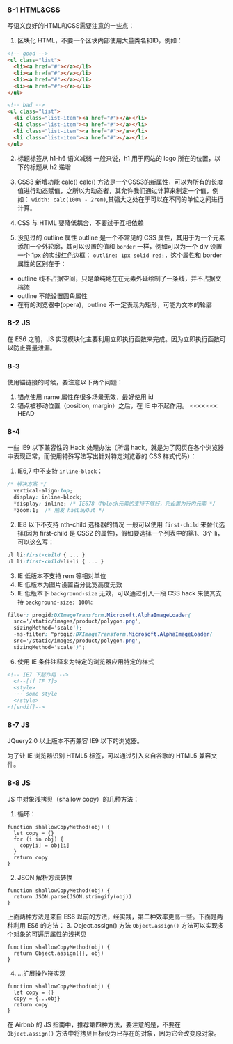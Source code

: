 ### 8-1 HTML&CSS
写语义良好的HTML和CSS需要注意的一些点：
1. 区块化 HTML，不要一个区块内部使用大量类名和ID，例如：

``` HTML
<!-- good -->
<ul class="list">
  <li><a href="#"></a></li>
  <li><a href="#"></a></li>
  <li><a href="#"></a></li>
  <li><a href="#"></a></li>
</ul>

<!-- bad -->
<ul class="list">
  <li class="list-item"><a href="#"></a></li>
  <li class="list-item"><a href="#"></a></li>
  <li class="list-item"><a href="#"></a></li>
  <li class="list-item"><a href="#"></a></li>
</ul>
```
2. 标题标签从 h1-h6 语义减弱
一般来说，h1 用于网站的 logo 所在的位置，以下的标题从 h2 递增

3. CSS3 新增功能 calc()
calc() 方法是一个CSS3的新属性，可以为所有的长度值进行动态赋值，之所以为动态者，其允许我们通过计算来制定一个值，例如：
`width: calc(100% - 2rem)`,其强大之处在于可以在不同的单位之间进行计算。

4. CSS 与 HTML 要降低耦合，不要过于互相依赖

5. 没见过的 outline 属性
outline 是一个不常见的 CSS 属性，其用于为一个元素添加一个外轮廓，其可以设置的值和 `border` 一样，例如可以为一个 div 设置一个 1px 的实线红色边框： `outline: 1px solid red;`，这个属性和 border 属性的区别在于：

- outline 线不占据空间，只是单纯地在在元素外延绘制了一条线，并不占据文档流
- outline 不能设置圆角属性
- 在有的浏览器中(opera)，outline 不一定表现为矩形，可能为文本的轮廓

### 8-2 JS
在 ES6 之前，JS 实现模块化主要利用立即执行函数来完成。因为立即执行函数可以防止变量泄漏。

### 8-3
使用锚链接的时候，要注意以下两个问题：
1. 锚点使用 name 属性在很多场景无效，最好使用 id
2. 锚点被移动位置（position, margin）之后，在 IE 中不起作用。
<<<<<<< HEAD

### 8-4
一些 IE9 以下兼容性的 Hack 处理办法（所谓 hack，就是为了网页在各个浏览器中表现正常，而使用特殊写法写出针对特定浏览器的 CSS 样式代码）：
1. IE6,7 中不支持 `inline-block`：

``` CSS
/* 解决方案 */
  vertical-align:top;
  display: inline-block;
  *display: inline; /* IE678 中block元素的支持不够好，先设置为行内元素 */
  *zoom:1;  /* 触发 hasLayOut */
```

2. IE8 以下不支持 nth-child 选择器的情况
一般可以使用 `first-child` 来替代选择(因为 first-child 是 CSS2 的属性)，假如要选择一个列表中的第1、3个 li，可以这么写：

``` CSS
ul li:first-child { ... }
ul li:first-child+li+li { ... }
```

3. IE 低版本不支持 rem 等相对单位
4. IE 低版本为图片设置百分比宽高度无效
5. IE 低版本下 `background-size` 无效，可以通过引入一段 CSS hack 来使其支持 `background-size: 100%`:

``` CSS
filter: progid:DXImageTransform.Microsoft.AlphaImageLoader(
  src='/static/images/product/polygon.png',
  sizingMethod='scale');
  -ms-filter: "progid:DXImageTransform.Microsoft.AlphaImageLoader(
  src='/static/images/product/polygon.png',
  sizingMethod='scale')";
```
6. 使用 IE 条件注释来为特定的浏览器应用特定的样式

``` HTML
<!-- IE7 下起作用 -->
  <!--[if IE 7]>
  <style>
  ··· some style
  </style>
<![endif]-->
```

### 8-7 JS
JQuery2.0 以上版本不再兼容 IE9 以下的浏览器。

为了让 IE 浏览器识别 HTML5 标签，可以通过引入来自谷歌的 HTML5 兼容文件。

### 8-8 JS
JS 中对象浅拷贝（shallow copy）的几种方法：
1. 循环：
``` JS
function shallowCopyMethod(obj) {
  let copy = {}
  for (i in obj) {
    copy[i] = obj[i]
  }
  return copy
}
```
2. JSON 解析方法转换

``` JS
function shallowCopyMethod(obj) {
  return JSON.parse(JSON.stringify(obj))
}
```

上面两种方法是来自 ES6 以前的方法，经实践，第二种效率更高一些。下面是两种利用 ES6 的方法：
3. Object.assign() 方法
`Object.assign()` 方法可以实现多个对象的可遍历属性的浅拷贝

``` JS
function shallowCopyMethod(obj) {
  return Object.assign({}, obj)
}
```
4. ...扩展操作符实现

``` JS
function shallowCopyMethod(obj) {
  let copy = {}
  copy = {...obj}
  return copy
}
```

在 Airbnb 的 JS 指南中，推荐第四种方法，要注意的是，不要在 `Object.assign()` 方法中将拷贝目标设为已存在的对象，因为它会改变原对象。
